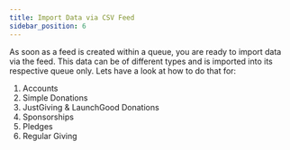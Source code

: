 ```yaml
---
title: Import Data via CSV Feed
sidebar_position: 6
---
```


As soon as a feed is created within a queue, you are ready to import data via the feed. This data can be of different types and is imported into its respective queue only. Lets have a look at how to do that for:

1. Accounts 
2. Simple Donations
3. JustGiving & LaunchGood Donations
4. Sponsorships
5. Pledges
6. Regular Giving